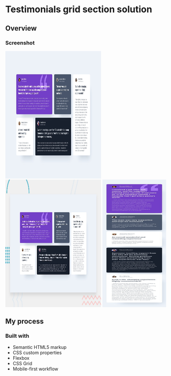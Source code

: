 #  Testimonials grid section solution
 

## Overview

### Screenshot

<img src="/design/desktop-design.jpg" width="300px" height="400px">
<img src="/design/desktop-preview.jpg" width="300px" height="400px">
<img src="/design/mobile-design.jpg" width="200px" height="400px">


## My process

### Built with

- Semantic HTML5 markup
- CSS custom properties
- Flexbox
- CSS Grid
- Mobile-first workflow






